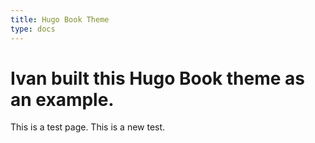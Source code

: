 ```yaml
---
title: Hugo Book Theme
type: docs
---
```


# Ivan built this Hugo Book theme as an example.

This is a test page. This is a new test.